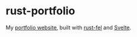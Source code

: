 # rust-portfolio

My [portfolio website](https://tostaylo.github.io), built with [rust-fel](https://github.com/tostaylo/rust-fel) and [Svelte](https://svelte.dev/).
